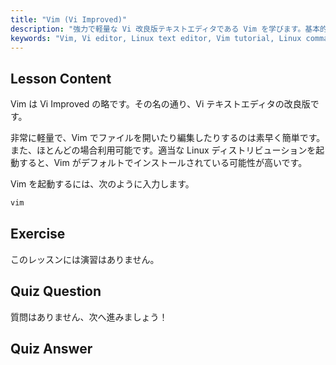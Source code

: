 ```yaml
---
title: "Vim (Vi Improved)"
description: "強力で軽量な Vi 改良版テキストエディタである Vim を学びます。基本的な使い方と、Vim が Linux ユーザーにとって不可欠である理由を理解します。"
keywords: "Vim, Vi editor, Linux text editor, Vim tutorial, Linux commands, beginner Linux, Vim guide"
---
```


## Lesson Content

Vim は Vi Improved の略です。その名の通り、Vi テキストエディタの改良版です。

非常に軽量で、Vim でファイルを開いたり編集したりするのは素早く簡単です。また、ほとんどの場合利用可能です。適当な Linux ディストリビューションを起動すると、Vim がデフォルトでインストールされている可能性が高いです。

Vim を起動するには、次のように入力します。

```bash
vim
```

## Exercise

このレッスンには演習はありません。

## Quiz Question

質問はありません、次へ進みましょう！

## Quiz Answer
